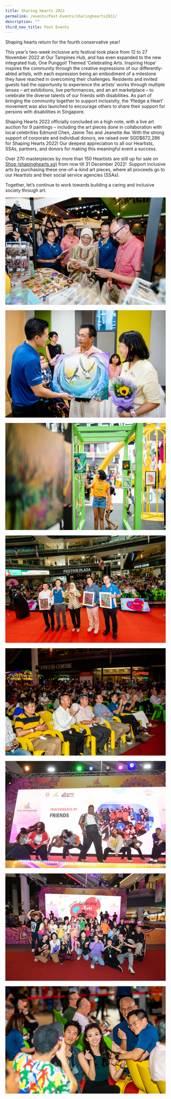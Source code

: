 ```yaml
---
title: Sharing Hearts 2022
permalink: /events/Past-Events/sharinghearts2022/
description: ""
third_nav_title: Past Events
---
```

Shaping hearts return for the fourth conservative year! 

This year’s two-week inclusive arts festival took place from 12 to 27 November 2022 at Our Tampines Hub, and has even expanded to the new integrated hub, One Punggol! Themed ‘Celebrating Arts. Inspiring Hope’ inspires the community through the creative expressions of our differently-abled artists, with each expression being an embodiment of a milestone they have reached in overcoming their challenges. Residents and invited guests had the opportunity to experience the artists’ works through multiple lenses – art exhibitions, live performances, and an art marketplace – to celebrate the diverse talents of our friends with disabilities. As part of bringing the community together to support inclusivity, the ‘Pledge a Heart’ movement was also launched to encourage others to share their support for persons with disabilities in Singapore.

Shaping Hearts 2022 officially concluded on a high note, with a live art auction for 9 paintings – including the art pieces done in collaboration with local celebrities Edmund Chen, Jaime Teo and Jeanette Aw. With the strong support of corporate and individual donors, we raised over SGD$672,286 for Shaping Hearts 2022! Our deepest appreciation to all our Heartists, SSAs, partners, and donors for making this meaningful event a success.

Over 270 masterpieces by more than 150 Heartists are still up for sale on [Shop (shapinghearts.sg)](https://shop.shapinghearts.sg/shop) from now till 31 December 2022!  Support inclusive arts by purchasing these one-of-a-kind art pieces, where all proceeds go to our Heartists and their social service agencies (SSAs).

Together, let’s continue to work towards building a caring and inclusive society through art.

![](/images/Events/Past%20Events/Shaping%20Hearts%202022/008.jpg)

![](/images/Events/Past%20Events/Shaping%20Hearts%202022/002.jpg)

![](/images/Events/Past%20Events/Shaping%20Hearts%202022/011.jpg)

![](/images/Events/Past%20Events/Shaping%20Hearts%202022/012.jpg)

![](/images/Events/Past%20Events/Shaping%20Hearts%202022/013.jpg)

![](/images/Events/Past%20Events/Shaping%20Hearts%202022/005.jpg)

![](/images/Events/Past%20Events/Shaping%20Hearts%202022/006.jpg)

![](/images/Events/Past%20Events/Shaping%20Hearts%202022/014.jpg)